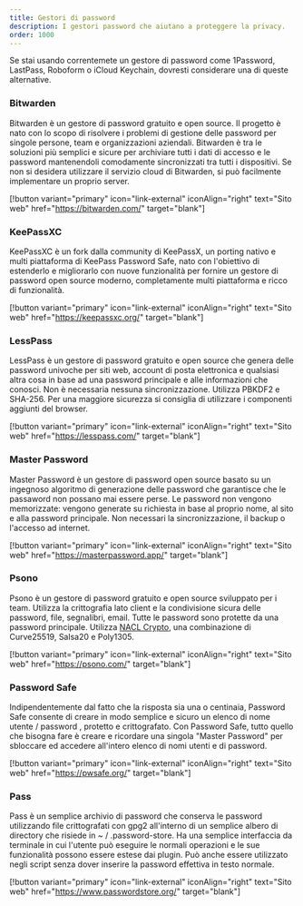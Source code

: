 ```yaml
---
title: Gestori di password
description: I gestori password che aiutano a proteggere la privacy.
order: 1000
---
```


Se stai usando correntemete un gestore di password come 1Password, LastPass, Roboform o iCloud Keychain, dovresti considerare una di queste alternative.

### Bitwarden

Bitwarden è un gestore di password gratuito e open source. Il progetto è nato con lo scopo di risolvere i problemi di gestione delle password per singole persone, team e organizzazioni aziendali. Bitwarden è tra le soluzioni più semplici e sicure per archiviare tutti i dati di accesso e le password mantenendoli comodamente sincronizzati tra tutti i dispositivi. Se non si desidera utilizzare il servizio cloud di Bitwarden, si può facilmente implementare un proprio server.

[!button variant="primary" icon="link-external" iconAlign="right" text="Sito web" href="https://bitwarden.com/" target="blank"]

### KeePassXC

KeePassXC è un fork dalla community di KeePassX, un porting nativo e multi piattaforma di KeePass Password Safe, nato con l'obiettivo di estenderlo e migliorarlo con nuove funzionalità per fornire un gestore di password open source moderno, completamente multi piattaforma e ricco di funzionalità.

[!button variant="primary" icon="link-external" iconAlign="right" text="Sito web" href="https://keepassxc.org/" target="blank"]

### LessPass

LessPass è un gestore di password gratuito e open source che genera delle password univoche per siti web, account di posta elettronica e qualsiasi altra cosa in base ad una password principale e alle informazioni che conosci. Non è necessaria nessuna sincronizzazione. Utilizza PBKDF2 e SHA-256. Per una maggiore sicurezza si consiglia di utilizzare i componenti aggiunti del browser.

[!button variant="primary" icon="link-external" iconAlign="right" text="Sito web" href="https://lesspass.com/" target="blank"]

### Master Password

Master Password è un gestore di password open source basato su un ingegnoso algoritmo di generazione delle password che garantisce che le passaword non possano mai essere perse. Le password non vengono memorizzate: vengono generate su richiesta in base al proprio nome, al sito e alla password principale.  Non necessari la sincronizzazione, il backup o l'accesso ad internet.

[!button variant="primary" icon="link-external" iconAlign="right" text="Sito web" href="https://masterpassword.app/" target="blank"]

### Psono

Psono è un gestore di password gratuito e open source sviluppato per i team. Utilizza la crittografia lato client e la condivisione sicura delle password, file, segnalibri, email. Tutte le password sono protette da una password principale. Utilizza <a href="https://nacl.cr.yp.to/" target="_blank">NACL Crypto</a>, una combinazione di Curve25519, Salsa20 e Poly1305.

[!button variant="primary" icon="link-external" iconAlign="right" text="Sito web" href="https://psono.com/" target="blank"]

### Password Safe

Indipendentemente dal fatto che la risposta sia una o centinaia, Password Safe consente di creare in modo semplice e sicuro un elenco di nome utente / password , protetto e crittografato. Con Password Safe, tutto quello che bisogna fare è creare e ricordare una singola "Master Password" per sbloccare ed accedere all'intero elenco di nomi utenti e di password.

[!button variant="primary" icon="link-external" iconAlign="right" text="Sito web" href="https://pwsafe.org/" target="blank"]

### Pass

Pass è un semplice archivio di password che conserva le password utilizzando file crittografati con gpg2 all'interno di un semplice albero di directory che risiede in ~ / .password-store. Ha una semplice interfaccia da terminale in cui l'utente può eseguire le normali operazioni e le sue funzionalità possono essere estese dai plugin. Può anche essere utilizzato negli script senza dover inserire la password effettiva in testo normale.

[!button variant="primary" icon="link-external" iconAlign="right" text="Sito web" href="https://www.passwordstore.org/" target="blank"]
